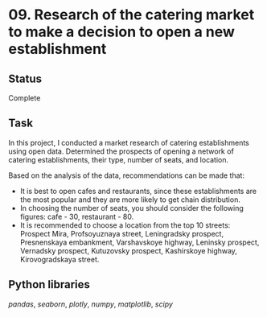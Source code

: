 # 09. Research of the catering market to make a decision to open a new establishment

## Status
Complete

## Task

In this project, I conducted a market research of catering establishments using open data. Determined the prospects of opening a network of catering establishments, their type, number of seats, and location.  

Based on the analysis of the data, recommendations can be made that:
- It is best to open cafes and restaurants, since these establishments are the most popular and they are more likely to get chain distribution.
- In choosing the number of seats, you should consider the following figures: cafe - 30, restaurant - 80.
- It is recommended to choose a location from the top 10 streets: Prospect Mira, Profsoyuznaya street, Leningradsky prospect, Presnenskaya embankment, Varshavskoye highway, Leninsky prospect, Vernadsky prospect, Kutuzovsky prospect, Kashirskoye highway, Kirovogradskaya street.

## Python libraries
*pandas*, *seaborn*, *plotly*, *numpy*, *matplotlib*, *scipy*
